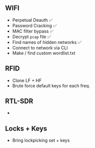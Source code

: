 ## WIFI
- Perpetual Deauth ✅
- Password Cracking ✅
- MAC filter bypass ✅
- Decrypt `pcap` file ✅
- Find names of hidden networks ✅
- Connect to network via CLI
- Make / find custom wordlist.txt

## RFID
- Clone LF + HF
- Brute force default keys for each freq.

## RTL-SDR
- 

## Locks + Keys
- Bring lockpicking set + keys
